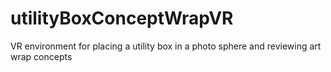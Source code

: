 # utilityBoxConceptWrapVR
VR environment for placing a utility box in a photo sphere and reviewing art wrap concepts
